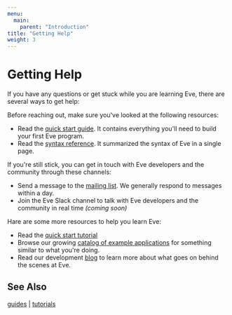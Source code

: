 ```yaml
---
menu:
  main:
    parent: "Introduction"
title: "Getting Help"
weight: 3
---
```


# Getting Help

If you have any questions or get stuck while you are learning Eve, there are several ways to get help:

Before reaching out, make sure you've looked at the following resources:

- Read the [quick start guide](../../guides/quickstart). It contains everything you'll need to build your first Eve program.
- Read the [syntax reference](https://witheve.github.io/assets/docs/SyntaxReference.pdf). It summarized the syntax of Eve in a single page.

If you're still stick, you can get in touch with Eve developers and the community through these channels:

- Send a message to the [mailing list](https://groups.google.com/forum/#!forum/eve-talk). We generally respond to messages within a day.
- Join the Eve Slack channel to talk with Eve developers and the community in real time _(coming soon)_

Hare are some more resources to help you learn Eve:

- Read the [quick start tutorial](https://github.com/witheve/docs/blob/master/drafts/guides/quickstart.md)
- Browse our growing [catalog of example applications](https://github.com/witheve/Eve/tree/master/examples) for something similar to what you're doing.
- Read our development [blog](http://incidentalcomplexity.com) to learn more about what goes on behind the scenes at Eve.

## See Also

[guides](../../guides) | [tutorials](../../tutorials)